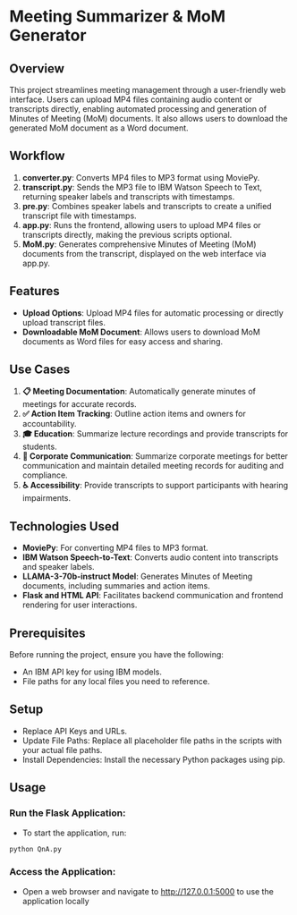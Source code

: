 # Meeting Summarizer & MoM Generator

## Overview

This project streamlines meeting management through a user-friendly web interface. Users can upload MP4 files containing audio content or transcripts directly, enabling automated processing and generation of Minutes of Meeting (MoM) documents. It also allows users to download the generated MoM document as a Word document.

## Workflow

1. **converter.py**: Converts MP4 files to MP3 format using MoviePy.
2. **transcript.py**: Sends the MP3 file to IBM Watson Speech to Text, returning speaker labels and transcripts with timestamps.
3. **pre.py**: Combines speaker labels and transcripts to create a unified transcript file with timestamps.
4. **app.py**: Runs the frontend, allowing users to upload MP4 files or transcripts directly, making the previous scripts optional.
5. **MoM.py**: Generates comprehensive Minutes of Meeting (MoM) documents from the transcript, displayed on the web interface via app.py.

## Features

- **Upload Options**: Upload MP4 files for automatic processing or directly upload transcript files.
- **Downloadable MoM Document**: Allows users to download MoM documents as Word files for easy access and sharing.

## Use Cases

1. **📋 Meeting Documentation**: Automatically generate minutes of meetings for accurate records.
2. **✅ Action Item Tracking**: Outline action items and owners for accountability.
3. **🎓 Education**: Summarize lecture recordings and provide transcripts for students.
4. **🏢 Corporate Communication**: Summarize corporate meetings for better communication and maintain detailed meeting records for auditing and compliance.
5. **♿ Accessibility**: Provide transcripts to support participants with hearing impairments.

## Technologies Used

- **MoviePy**: For converting MP4 files to MP3 format.
- **IBM Watson Speech-to-Text**: Converts audio content into transcripts and speaker labels.
- **LLAMA-3-70b-instruct Model**: Generates Minutes of Meeting documents, including summaries and action items.
- **Flask and HTML API**: Facilitates backend communication and frontend rendering for user interactions.

## Prerequisites

Before running the project, ensure you have the following:

- An IBM API key for using IBM models.
- File paths for any local files you need to reference.

## Setup

- Replace API Keys and URLs.
- Update File Paths: Replace all placeholder file paths in the scripts with your actual file paths.
- Install Dependencies: Install the necessary Python packages using pip.

## Usage

### Run the Flask Application:
- To start the application, run:
```bash
python QnA.py
```
### Access the Application:
- Open a web browser and navigate to http://127.0.0.1:5000 to use the application locally
